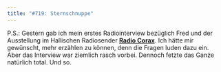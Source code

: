 ```yaml
---
title: "#719: Sternschnuppe"
---
```


P.S.: Gestern gab ich mein erstes Radiointerview bezüglich Fred und der Ausstellung im Hallischen Radiosender <a href="http://www.radiocorax.de/"><strong>Radio Corax</strong></a>. Ich hätte mir gewünscht, mehr erzählen zu können, denn die Fragen luden dazu ein. Aber das Interview war ziemlich rasch vorbei. 
Dennoch fetzte das Ganze natürlich total.
Und so.

